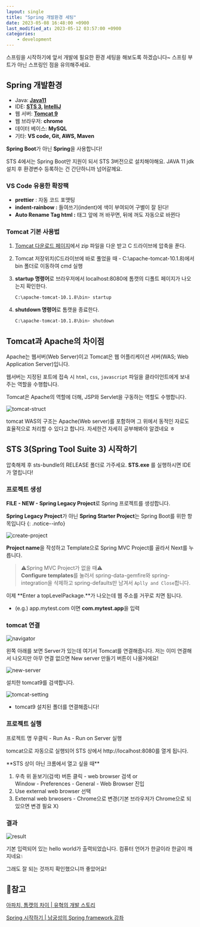 ```yaml
---
layout: single
title: "Spring 개발환경 세팅"
date: 2023-05-08 16:48:00 +0900
last_modified_at: 2023-05-12 03:57:00 +0900
categories:
    - development
---
```


스프링을 시작하기에 앞서 개발에 필요한 환경 세팅을 해보도록 하겠습니다~ 스프링 부트가 아닌 스프링인 점을 유의해주세요.

## Spring 개발환경

- Java: **[Java11](https://jdk.java.net/archive/)**
- IDE: **[STS 3](https://github.com/spring-attic/toolsuite-distribution/wiki/Spring-Tool-Suite-3), [IntelliJ](https://www.jetbrains.com/ko-kr/idea/download/#section=windows)**
- 웹 서버: **[Tomcat 9](https://tomcat.apache.org/download-90.cgi)**
- 웹 브라우저: **chrome**
- 데이터 베이스: **MySQL**
- 기타: **VS code, Git, AWS, Maven**

**Spring Boot**가 아닌 **Spring**을 사용합니다!

STS 4에서는 Spring Boot만 지원이 되서 STS 3버전으로 설치해야해요. JAVA 11 jdk 설치 후 환경변수 등록하는 건 간단하니까 넘어갈께요.

### VS Code 유용한 확장팩

- **prettier** : 자동 코드 포맷팅
- **indent-rainbow :** 들여쓰기(indent)에 색이 부여되어 구별이 잘 된다!
- **Auto Rename Tag html :** 태그 앞에 꺼  바꾸면, 뒤에 꺼도 자동으로 바뀐다

### Tomcat 기본 사용법

1. [Tomcat 다운로드 페이지](https://tomcat.apache.org/download-10.cgi)에서 zip 파일을 다운 받고 C 드라이브에 압축을 푼다.
2. Tomcat 저장위치(C드라이브에 바로 풀었을 때 - C:\apache-tomcat-10.1.8)에서 bin 폴더로 이동하여 cmd 실행
3. **startup 명령어**로 브라우저에서 localhost:8080에 톰캣의 디폴트 페이지가 나오는지 확인한다.
    
    ```bash
    C:\apache-tomcat-10.1.8\bin> startup
    ```
    
4. **shutdown 명령어**로 톰캣을 종료한다.
    
    ```bash
    C:\apache-tomcat-10.1.8\bin> shutdown
    ```
    
## Tomcat과 Apache의 차이점
Apache는 웹서버(Web Server)이고 Tomcat은 웹 어플리케이션 서버(WAS; Web Application Server)입니다.

웹서버는 지정된 포트에 접속 시 `html`, `css`, `javascript` 파일을 클라이언트에게 보내주는 역할을 수행합니다.

Tomcat은 Apache의 역할에 더해, JSP와 Servlet을 구동하는 역할도 수행합니다.

![tomcat-struct](/assets/images/2023-05-08/tomcat-struct.png)

tomcat WAS의 구조는 Apache(Web server)를 포함하며 그 위에서 동적인 자료도 효율적으로 처리할 수 있다고 합니다. 자세한건 자세히 공부해봐야 알겠네요 ㅎ

## STS 3(Spring Tool Suite 3) 시작하기

압축해제 후 sts-bundle의 RELEASE 폴더로 가주세요. **STS.exe** 를 실행하시면 IDE가 열립니다!

### 프로젝트 생성

**FILE - NEW - Spring Legacy Project**로 Spring 프로젝트를 생성합니다.

**Spring Legacy Project**가 아닌 **Spring Starter Project**는 Spring Boot를 위한 항목입니다
{: .notice--info}

![create-project](/assets/images/2023-05-08/create-project.png)

**Project name**을 작성하고 Template으로 Spring MVC Project를 골라서 Next를 누릅니다.

> ⚠️Spring MVC Project가 없을 때⚠️  
> **Configure templates**를 눌러서 spring-data-gemfire와 spring-integration을 삭제하고 spring-defaults만 남겨서 `Aplly and Close`합니다.

이제 **Enter a topLevelPackage.**가 나오는데 웹 주소를 거꾸로 치면 됩니다.

- (e.g.) app.mytest.com 이면 **com.mytest.app**을 입력

### tomcat 연결

![navigator](/assets/images/2023-05-08/navigator.png)

왼쪽 아래를 보면 Server가 있는데 여기서 Tomcat를 연결해줍니다. 저는 이미 연결해서 나오지만 아무 연결 없으면 New server 만들기 버튼이 나올거에요!

![new-server](/assets/images/2023-05-08/new-server.png)

설치한 tomcat9를 검색합니다.

![tomcat-setting](/assets/images/2023-05-08/tomcat-setting.png)

- tomcat9 설치된 폴더를 연결해줍니다!

###  프로젝트 실행
프로젝트 명 우클릭 - Run As - Run on Server 실행

tomcat으로 자동으로 실행되어 STS 상에서 http://localhost:8080를 열게 됩니다.

<div class="notice--info" markdown="1">
**STS 상이 아닌 크롬에서 열고 싶을 때**

1. 우측 위 돋보기(검색) 버튼 클릭 - web browser 검색 or  
    Window - Preferences - General - Web Browser 진입
2. Use external web browser 선택
3. External web brwosers - Chrome으로 변경(기본 브라우저가 Chrome으로 되있으면 변경 필요 X)
</div>

### 결과

![result](/assets/images/2023-05-08/result.png)

기본 입력되어 있는 hello world가 출력되었습니다. 컴퓨터 언어가 한글이라 한글이 깨지네요💧

그래도 잘 되는 것까지 확인했으니까 좋았어요!

## 👀참고
[아파치, 톰캣의 차이 \| 유혁의 개발 스토리](https://yoo-hyeok.tistory.com/137)

[Spring 시작하기 \| 남궁성의 Spring framework 강좌](https://github.com/castello/spring_basic)
